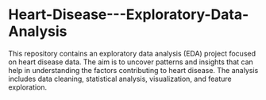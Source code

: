 # Heart-Disease---Exploratory-Data-Analysis
This repository contains an exploratory data analysis (EDA) project focused on heart disease data. The aim is to uncover patterns and insights that can help in understanding the factors contributing to heart disease. The analysis includes data cleaning, statistical analysis, visualization, and feature exploration.
